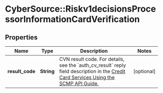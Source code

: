 # CyberSource::Riskv1decisionsProcessorInformationCardVerification

## Properties
Name | Type | Description | Notes
------------ | ------------- | ------------- | -------------
**result_code** | **String** | CVN result code.  For details, see the &#x60;auth_cv_result&#x60; reply field description in the [Credit Card Services Using the SCMP API Guide.](https://apps.cybersource.com/library/documentation/dev_guides/CC_Svcs_SCMP_API/html/)  | [optional] 



